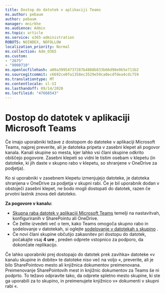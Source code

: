 ```yaml
---
title: Dostop do datotek v aplikaciji Teams
ms.author: pebaum
author: pebaum
manager: mnirkhe
ms.audience: Admin
ms.topic: article
ms.service: o365-administration
ROBOTS: NOINDEX, NOFOLLOW
localization_priority: Normal
ms.collection: Adm_O365
ms.custom:
- "2675"
- "9000710"
ms.openlocfilehash: a00a39954737287b4888b833b66d98e9b5e711b2
ms.sourcegitcommit: c6692ce0fa1358ec3529e59ca0ecdfdea4cdc759
ms.translationtype: MT
ms.contentlocale: sl-SI
ms.lasthandoff: 09/14/2020
ms.locfileid: "47668543"
---
```

# <a name="accessing-files-in-microsoft-teams"></a>Dostop do datotek v aplikaciji Microsoft Teams

Če imajo uporabniki težave z dostopom do datoteke v aplikaciji Microsoft Teams, najprej preverite, ali je datoteka pripeta v zasebni klepet ali pogovor kanala. Kanali skupine so mesta, kjer lahko vsi člani skupine odkrito obiščejo pogovore. Zasebni klepeti so vidni le tistim osebam v klepetu (in datoteke, ki jih daste v skupno rabo v klepetu, so shranjene v OneDrive za podjetja).

Ko si uporabniki v zasebnem klepetu izmenjujejo datoteke, je datoteka shranjena v OneDrive za podjetja v skupni rabi. Če je bil uporabnik dodan v obstoječi zasebni klepet, ne bodo mogli dostopati do datotek, razen če prvotni lastnik znova deli datoteko.    

**Za pogovore v kanalu:**

- [Skupna raba datotek v aplikaciji Microsoft Teams](https://docs.microsoft.com/MicrosoftTeams/sharing-files-in-teams) temelji na nastavitvah, konfiguriranih v SharePointu ali OneDrive. 
- Če želite izvedeti več o tem, kako Teams omogoča skupno rabo in sodelovanje v datotekah, si oglejte [sodelovanje v datotekah s skupino](https://support.office.com/article/Collaborate-on-files-with-your-Team-9b200289-dbac-4823-85bd-628a5c7bb0ae) . 
- Če novi člani skupine občutijo zakasnitev pri dostopu do datotek, počakajte vsaj **4 ure** , preden odprete vstopnico za podporo, da dokončate replikacijo. 

Če lahko uporabniki prej dostopajo do datotek prek zavihka» datoteke «v kanalu skupine in dobite» te datoteke niso več na voljo «, preverite, ali je bilo SharePointovo mesto ali knjižnica dokumentov preimenovana. Preimenovanje SharePointovih mest in knjižnic dokumentov za Teams še ni podprto. To težavo odpravite tako, da odprete spletno mesto skupine, ki ste ga uporabili za to skupino, in preimenujete knjižnico v» dokumenti v skupni rabi «.